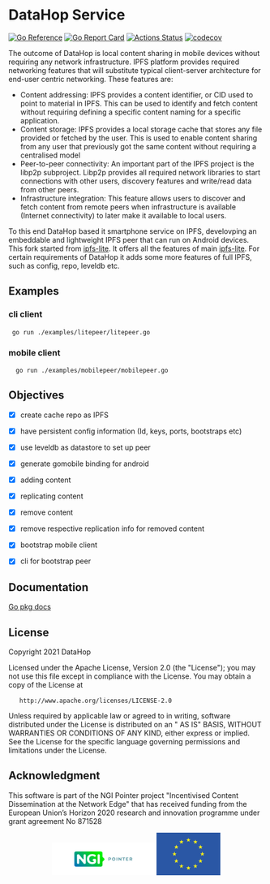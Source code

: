 # DataHop Service

[![Go Reference](https://pkg.go.dev/badge/github.com/datahop/ipfs-lite.svg)](https://pkg.go.dev/github.com/datahop/ipfs-lite)
[![Go Report Card](https://goreportcard.com/badge/github.com/datahop/ipfs-lite)](https://goreportcard.com/report/github.com/datahop/ipfs-lite)
[![Actions Status](https://github.com/datahop/ipfs-lite/workflows/Go/badge.svg)](https://github.com/datahop/ipfs-lite/actions)
[![codecov](https://codecov.io/gh/datahop/ipfs-lite/branch/alpha.0/graph/badge.svg)](https://codecov.io/gh/datahop/ipfs-lite)

The outcome of DataHop is local content sharing in mobile devices without requiring any network infrastructure. IPFS platform provides required networking features that will substitute typical client-server architecture for end-user centric networking. These features are:

* Content addressing: IPFS provides a content identifier, or CID used to point to material in IPFS. This can be used to identify and fetch content without requiring defining a specific content naming for a specific application.
* Content storage: IPFS provides a local storage cache that stores any file provided or fetched by the user. This is used to enable content sharing from any user that previously got the same content without requiring a centralised model
* Peer-to-peer connectivity: An important part of the IPFS project is the libp2p subproject. Libp2p provides all required network libraries to start connections with other users, discovery features and write/read data from other peers.
* Infrastructure integration: This feature allows users to discover and fetch content from remote peers when infrastructure is available (Internet connectivity) to later make it available to local users.

To this end DataHop based it smartphone service on IPFS, develovping an embeddable and lightweight IPFS peer that can run on Android devices. This fork started from [ipfs-lite](https://github.com/hsanjuan/ipfs-lite). It offers all the features of main [ipfs-lite](https://github.com/hsanjuan/ipfs-lite). For certain requirements of
DataHop it adds some more features of full IPFS, such as config, repo, leveldb etc.

## Examples

### cli client
```
 go run ./examples/litepeer/litepeer.go
```

### mobile client
```
  go run ./examples/mobilepeer/mobilepeer.go
```

## Objectives

* [x] create cache repo as IPFS
* [x] have persistent config information (Id, keys, ports, bootstraps etc)
* [x] use leveldb as datastore to set up peer
* [x] generate gomobile binding for android
* [x] adding content
* [x] replicating content
* [x] remove content
* [x] remove respective replication info for removed content
* [x] bootstrap mobile client
* [x] cli for bootstrap peer


## Documentation

[Go pkg docs](https://pkg.go.dev/github.com/datahop/ipfs-lite)

## License

Copyright 2021 DataHop

Licensed under the Apache License, Version 2.0 (the "License"); you may not use this file except in compliance with the
License. You may obtain a copy of the License at

       http://www.apache.org/licenses/LICENSE-2.0

Unless required by applicable law or agreed to in writing, software distributed under the License is distributed on an "
AS IS" BASIS, WITHOUT WARRANTIES OR CONDITIONS OF ANY KIND, either express or implied. See the License for the specific
language governing permissions and limitations under the License.

## Acknowledgment

This software is part of the NGI Pointer project "Incentivised Content Dissemination at the Network Edge" that has
received funding from the European Union’s Horizon 2020 research and innovation programme under grant agreement No
871528

<p align="center"><img  alt="ngi logo" src="https://raw.githubusercontent.com/datahop/ipfs-lite/master/Logo_Pointer.png"
width=40%> <img  alt="eu logo" src="https://raw.githubusercontent.com/datahop/ipfs-lite/master/eu.png" width=25%></p>

